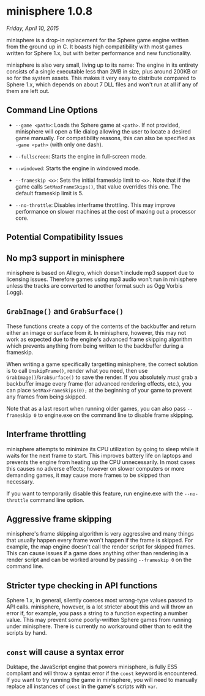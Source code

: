 minisphere 1.0.8
================

*Friday, April 10, 2015*

minisphere is a drop-in replacement for the Sphere game engine written
from the ground up in C.  It boasts high compatibility with most games
written for Sphere 1.x, but with better performance and new
functionality.

minisphere is also very small, living up to its name: The engine in its
entirety consists of a single executable less than 2MB in size, plus
around 200KB or so for the system assets. This makes it very easy to
distribute compared to Sphere 1.x, which depends on about 7 DLL files
and won't run at all if any of them are left out.


Command Line Options
--------------------

* `--game <path>`: Loads the Sphere game at `<path>`. If not provided,
  minisphere will open a file dialog allowing the user to locate a
  desired game manually. For compatibility reasons, this can also be
  specified as `-game <path>` (with only one dash).

* `--fullscreen`: Starts the engine in full-screen mode.

* `--windowed`: Starts the engine in windowed mode.

* `--frameskip <x>`: Sets the initial frameskip limit to `<x>`. Note
  that if the game calls `SetMaxFrameSkips()`, that value overrides this
  one.  The default frameskip limit is 5.

* `--no-throttle`: Disables interframe throttling. This may improve
  performance on slower machines at the cost of maxing out a processor
  core.


Potential Compatibility Issues
------------------------------

No mp3 support in minisphere
----------------------------

minisphere is based on Allegro, which doesn't include mp3 support due
to licensing issues. Therefore games using mp3 audio won't run in
minisphere unless the tracks are converted to another format such as
Ogg Vorbis (.ogg).

`GrabImage()` and `GrabSurface()`
---------------------------------

These functions create a copy of the contents of the backbuffer and
return either an image or surface from it. In minisphere, however, this
may not work as expected due to the engine's advanced frame skipping
algorithm which prevents anything from being written to the backbuffer
during a frameskip.

When writing a game specifically targetting minisphere, the correct
solution is to call `UnskipFrame()`, render what you need, then use
`GrabImage()`/`GrabSurface()` to save the render. If you absolutely
*must* grab a backbuffer image every frame (for advanced rendering
effects, etc.), you can place `SetMaxFrameSkips(0);` at the beginning
of your game to prevent any frames from being skipped.

Note that as a last resort when running older games, you can also pass
`--frameskip 0` to engine.exe on the command line to disable frame
skipping.

Interframe throttling
---------------------

minisphere attempts to minimize its CPU utilization by going to sleep
while it waits for the next frame to start. This improves battery life
on laptops and prevents the engine from heating up the CPU
unnecessarily. In most cases this causes no adverse effects; however on
slower computers or more demanding games, it may cause more frames to be
skipped than necessary.

If you want to temporarily disable this feature, run engine.exe with the
`--no-throttle` command line option.

Aggressive frame skipping
-------------------------

minisphere's frame skipping algorithm is very aggressive and many things
that usually happen every frame won't happen if the frame is skipped.
For example, the map engine doesn't call the render script for skipped
frames. This can cause issues if a game does anything other than
rendering in a render script and can be worked around by passing
`--frameskip 0` on the command line.

Stricter type checking in API functions
---------------------------------------

Sphere 1.x, in general, silently coerces most wrong-type values passed
to API calls. minisphere, however, is a lot stricter about this and will
throw an error if, for example, you pass a string to a function
expecting a number value. This may prevent some poorly-written Sphere
games from running under minisphere. There is currently no workaround
other than to edit the scripts by hand.

`const` will cause a syntax error
---------------------------------

Duktape, the JavaScript engine that powers minisphere, is fully ES5
compliant and will throw a syntax error if the `const` keyword is
encountered. If you want to try running the game in minisphere, you will
need to manually replace all instances of `const` in the game's scripts
with `var`.
